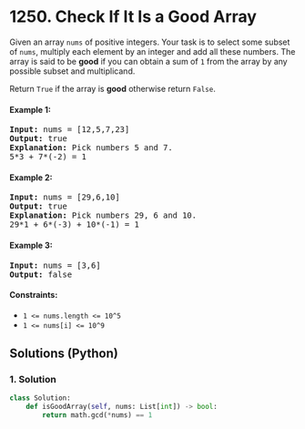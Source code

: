 # 1250. Check If It Is a Good Array
Given an array `nums` of positive integers. Your task is to select some subset of `nums`, multiply each element by an integer and add all these numbers. The array is said to be **good** if you can obtain a sum of `1` from the array by any possible subset and multiplicand.

Return `True` if the array is **good** otherwise return `False`.

#### Example 1:
<pre>
<strong>Input:</strong> nums = [12,5,7,23]
<strong>Output:</strong> true
<strong>Explanation:</strong> Pick numbers 5 and 7.
5*3 + 7*(-2) = 1
</pre>

#### Example 2:
<pre>
<strong>Input:</strong> nums = [29,6,10]
<strong>Output:</strong> true
<strong>Explanation:</strong> Pick numbers 29, 6 and 10.
29*1 + 6*(-3) + 10*(-1) = 1
</pre>

#### Example 3:
<pre>
<strong>Input:</strong> nums = [3,6]
<strong>Output:</strong> false
</pre>

#### Constraints:
* `1 <= nums.length <= 10^5`
* `1 <= nums[i] <= 10^9`

## Solutions (Python)

### 1. Solution
```Python
class Solution:
    def isGoodArray(self, nums: List[int]) -> bool:
        return math.gcd(*nums) == 1
```

